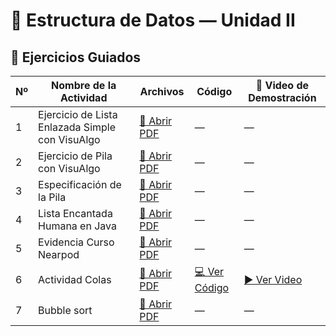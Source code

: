# 📘 Estructura de Datos — Unidad II

## 🧠 Ejercicios Guiados

| Nº | Nombre de la Actividad | Archivos | Código | 🎥 Video de Demostración |
|----|--------------------------|-----------|---------|---------------------------|
| 1 | Ejercicio de Lista Enlazada Simple con VisuAlgo | [📄 Abrir PDF](./listencantada.pdf) | — | — |
| 2 | Ejercicio de Pila con VisuAlgo | [📄 Abrir PDF](./pilas.pdf) | — | — |
| 3 | Especificación de la Pila | [📄 Abrir PDF](./especificacion%20de%20pila.pdf) | — | — |
| 4 | Lista Encantada Humana en Java | [📄 Abrir PDF](./listaencantantada.pdf) | — | — |
| 5 | Evidencia Curso Nearpod | [📄 Abrir PDF](./nearpod.pdf) | — | — |
| 6 | Actividad Colas | [📄 Abrir PDF](./colasEstructuradedatos.pdf) | [💻 Ver Código](./CodigoCola.java/) | [▶️ Ver Video](./videoCola.mp4) |
| 7 | Bubble sort | [📄 Abrir PDF](./ordenamientoBurbuja.pdf) | — | — |

